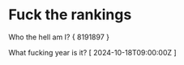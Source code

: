 # Fuck the rankings

Who the hell am I?
{ 8191897 }

What fucking year is it?
[ 2024-10-18T09:00:00Z ]
